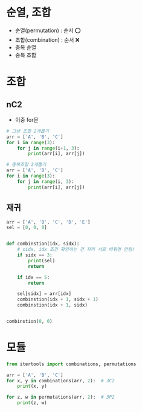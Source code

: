 # 순열, 조합
- 순열(permutation) : 순서 ⭕️
- 조합(combination) : 순서 ❌
- 중복 순열
- 중복 조합

# 조합
## nC2
- 이중 for문
~~~python
# 그냥 조합 2개뽑기
arr = ['A', 'B', 'C']
for i in range(3):
    for j in range(i+1, 3):
        print(arr[i], arr[j])

# 중복조합 2개뽑기
arr = ['A', 'B', 'C']
for i in range(3):
    for j in range(i, 3):
        print(arr[i], arr[j])
~~~

## 재귀
~~~python
arr = ['A', 'B', 'C', 'D', 'E']
sel = [0, 0, 0]


def combinstion(idx, sidx):
    # sidx, idx 조건 확인하는 건 자리 서로 바뀌면 안됨!
    if sidx == 3:
        print(sel)
        return

    if idx == 5:
        return

    sel[sidx] = arr[idx]
    combinstion(idx + 1, sidx + 1)
    combinstion(idx + 1, sidx)


combinstion(0, 0)
~~~

# 모듈
~~~python
from itertools import combinations, permutations

arr = ['A', 'B', 'C']
for x, y in combinations(arr, 2):  # 3C2
    print(x, y)

for z, w in permutations(arr, 2):  # 3P2
    print(z, w)
~~~